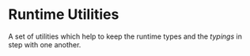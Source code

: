 # Runtime Utilities

A set of utilities which help to keep the runtime types and the _typings_ in step with one another.
